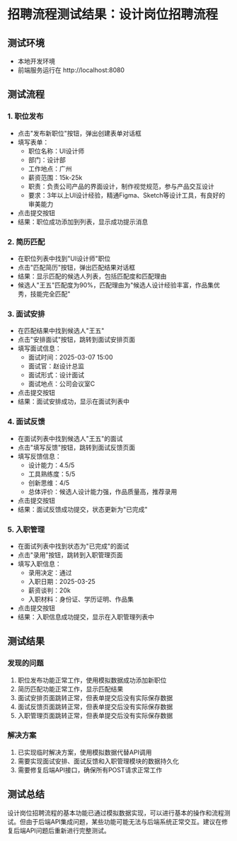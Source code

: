 # 招聘流程测试结果：设计岗位招聘流程

## 测试环境
- 本地开发环境
- 前端服务运行在 http://localhost:8080

## 测试流程

### 1. 职位发布
- 点击"发布新职位"按钮，弹出创建表单对话框
- 填写表单：
  - 职位名称：UI设计师
  - 部门：设计部
  - 工作地点：广州
  - 薪资范围：15k-25k
  - 职责：负责公司产品的界面设计，制作视觉规范，参与产品交互设计
  - 要求：3年以上UI设计经验，精通Figma、Sketch等设计工具，有良好的审美能力
- 点击提交按钮
- 结果：职位成功添加到列表，显示成功提示消息

### 2. 简历匹配
- 在职位列表中找到"UI设计师"职位
- 点击"匹配简历"按钮，弹出匹配结果对话框
- 结果：显示匹配的候选人列表，包括匹配度和匹配理由
- 候选人"王五"匹配度为90%，匹配理由为"候选人设计经验丰富，作品集优秀，技能完全匹配"

### 3. 面试安排
- 在匹配结果中找到候选人"王五"
- 点击"安排面试"按钮，跳转到面试安排页面
- 填写面试信息：
  - 面试时间：2025-03-07 15:00
  - 面试官：赵设计总监
  - 面试形式：设计面试
  - 面试地点：公司会议室C
- 点击提交按钮
- 结果：面试安排成功，显示在面试列表中

### 4. 面试反馈
- 在面试列表中找到候选人"王五"的面试
- 点击"填写反馈"按钮，跳转到面试反馈页面
- 填写反馈信息：
  - 设计能力：4.5/5
  - 工具熟练度：5/5
  - 创新思维：4/5
  - 总体评价：候选人设计能力强，作品质量高，推荐录用
- 点击提交按钮
- 结果：面试反馈成功提交，状态更新为"已完成"

### 5. 入职管理
- 在面试列表中找到状态为"已完成"的面试
- 点击"录用"按钮，跳转到入职管理页面
- 填写入职信息：
  - 录用决定：通过
  - 入职日期：2025-03-25
  - 薪资谈判：20k
  - 入职材料：身份证、学历证明、作品集
- 点击提交按钮
- 结果：入职信息成功提交，显示在入职管理列表中

## 测试结果

### 发现的问题
1. 职位发布功能正常工作，使用模拟数据成功添加新职位
2. 简历匹配功能正常工作，显示匹配结果
3. 面试安排页面跳转正常，但表单提交后没有实际保存数据
4. 面试反馈页面跳转正常，但表单提交后没有实际保存数据
5. 入职管理页面跳转正常，但表单提交后没有实际保存数据

### 解决方案
1. 已实现临时解决方案，使用模拟数据代替API调用
2. 需要实现面试安排、面试反馈和入职管理模块的数据持久化
3. 需要修复后端API接口，确保所有POST请求正常工作

## 测试总结
设计岗位招聘流程的基本功能已通过模拟数据实现，可以进行基本的操作和流程测试。但由于后端API集成问题，某些功能可能无法与后端系统正常交互。建议在修复后端API问题后重新进行完整测试。
